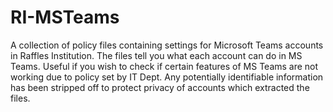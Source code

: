 # RI-MSTeams
A collection of policy files containing settings for Microsoft Teams accounts in Raffles Institution.
The files tell you what each account can do in MS Teams. Useful if you wish to check if certain features of MS Teams are not working due to policy set by IT Dept.
Any potentially identifiable information has been stripped off to protect privacy of accounts which extracted the files.
